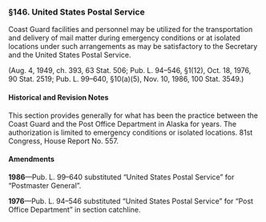 ### §146. United States Postal Service ###

Coast Guard facilities and personnel may be utilized for the transportation and delivery of mail matter during emergency conditions or at isolated locations under such arrangements as may be satisfactory to the Secretary and the United States Postal Service.

(Aug. 4, 1949, ch. 393, 63 Stat. 506; Pub. L. 94–546, §1(12), Oct. 18, 1976, 90 Stat. 2519; Pub. L. 99–640, §10(a)(5), Nov. 10, 1986, 100 Stat. 3549.)

#### Historical and Revision Notes ####

This section provides generally for what has been the practice between the Coast Guard and the Post Office Department in Alaska for years. The authorization is limited to emergency conditions or isolated locations. 81st Congress, House Report No. 557.

#### Amendments ####

**1986**—Pub. L. 99–640 substituted “United States Postal Service” for “Postmaster General”.

**1976**—Pub. L. 94–546 substituted “United States Postal Service” for “Post Office Department” in section catchline.